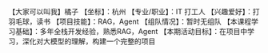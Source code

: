 【大家可以叫我】橘子
【坐标】：杭州
【专业/职业】：IT 打工人
【兴趣爱好】：打羽毛球，读书
【项目技能】：RAG，Agent
【组队情况】：暂时无组队
【本课程学习基础】：多年全栈开发经验，熟悉RAG，Agent
【本期活动目标】：在项目中学习，深化对大模型的理解，构建一个完整的项目